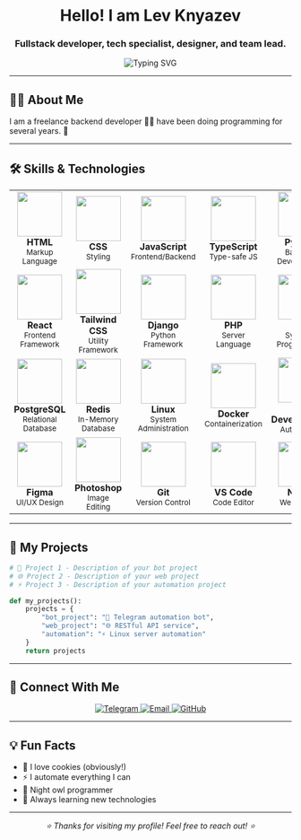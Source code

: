 <div align="center">
  <h1>Hello! I am Lev Knyazev</h1>
  <h3>Fullstack developer, tech specialist, designer, and team lead.</h3>
  
  <div align="center">
    <img src="https://readme-typing-svg.herokuapp.com?font=Fira+Code&pause=1000&color=36BCF7&width=435&lines=Backend+Developer;Python+%26+JavaScript+Expert;Linux+Enthusiast;Bot+Developer" alt="Typing SVG" />
  </div>
</div>

---

## 🧑‍💻 About Me

I am a freelance backend developer 👨‍💻 have been doing programming for several years. 🚀

<!-- Добавьте здесь больше информации о себе -->

---

## 🛠️ Skills & Technologies

<table align="center" width="100%">
  <tr>
    <td align="center" width="20%">
      <img src="https://skillicons.dev/icons?i=html" width="80" height="80"/><br>
      <b>HTML</b><br>
      <sub>Markup Language</sub>
    </td>
    <td align="center" width="20%">
      <img src="https://skillicons.dev/icons?i=css" width="80" height="80"/><br>
      <b>CSS</b><br>
      <sub>Styling</sub>
    </td>
    <td align="center" width="20%">
      <img src="https://skillicons.dev/icons?i=js" width="80" height="80"/><br>
      <b>JavaScript</b><br>
      <sub>Frontend/Backend</sub>
    </td>
    <td align="center" width="20%">
      <img src="https://skillicons.dev/icons?i=ts" width="80" height="80"/><br>
      <b>TypeScript</b><br>
      <sub>Type-safe JS</sub>
    </td>
    <td align="center" width="20%">
      <img src="https://skillicons.dev/icons?i=py" width="80" height="80"/><br>
      <b>Python</b><br>
      <sub>Backend Development</sub>
    </td>
  </tr>
  <tr>
    <td align="center">
      <img src="https://skillicons.dev/icons?i=react" width="80" height="80"/><br>
      <b>React</b><br>
      <sub>Frontend Framework</sub>
    </td>
    <td align="center">
      <img src="https://skillicons.dev/icons?i=tailwind" width="80" height="80"/><br>
      <b>Tailwind CSS</b><br>
      <sub>Utility Framework</sub>
    </td>
    <td align="center">
      <img src="https://skillicons.dev/icons?i=django" width="80" height="80"/><br>
      <b>Django</b><br>
      <sub>Python Framework</sub>
    </td>
    <td align="center">
      <img src="https://skillicons.dev/icons?i=php" width="80" height="80"/><br>
      <b>PHP</b><br>
      <sub>Server Language</sub>
    </td>
    <td align="center">
      <img src="https://skillicons.dev/icons?i=go" width="80" height="80"/><br>
      <b>Go</b><br>
      <sub>Systems Programming</sub>
    </td>
  </tr>
  <tr>
    <td align="center">
      <img src="https://skillicons.dev/icons?i=postgresql" width="80" height="80"/><br>
      <b>PostgreSQL</b><br>
      <sub>Relational Database</sub>
    </td>
    <td align="center">
      <img src="https://skillicons.dev/icons?i=redis" width="80" height="80"/><br>
      <b>Redis</b><br>
      <sub>In-Memory Database</sub>
    </td>
    <td align="center">
      <img src="https://skillicons.dev/icons?i=linux" width="80" height="80"/><br>
      <b>Linux</b><br>
      <sub>System Administration</sub>
    </td>
    <td align="center">
      <img src="https://skillicons.dev/icons?i=docker" width="80" height="80"/><br>
      <b>Docker</b><br>
      <sub>Containerization</sub>
    </td>
    <td align="center">
      <img src="https://skillicons.dev/icons?i=bots" width="80" height="80"/><br>
      <b>Bot Development</b><br>
      <sub>Automation</sub>
    </td>
  </tr>
  <tr>
    <td align="center">
      <img src="https://skillicons.dev/icons?i=figma" width="80" height="80"/><br>
      <b>Figma</b><br>
      <sub>UI/UX Design</sub>
    </td>
    <td align="center">
      <img src="https://skillicons.dev/icons?i=photoshop" width="80" height="80"/><br>
      <b>Photoshop</b><br>
      <sub>Image Editing</sub>
    </td>
    <td align="center">
      <img src="https://skillicons.dev/icons?i=git" width="80" height="80"/><br>
      <b>Git</b><br>
      <sub>Version Control</sub>
    </td>
    <td align="center">
      <img src="https://skillicons.dev/icons?i=vscode" width="80" height="80"/><br>
      <b>VS Code</b><br>
      <sub>Code Editor</sub>
    </td>
    <td align="center">
      <img src="https://skillicons.dev/icons?i=nginx" width="80" height="80"/><br>
      <b>Nginx</b><br>
      <sub>Web Server</sub>
    </td>
  </tr>
</table>

---

## 🚀 My Projects

```python
# 🤖 Project 1 - Description of your bot project
# 🌐 Project 2 - Description of your web project  
# ⚡ Project 3 - Description of your automation project

def my_projects():
    projects = {
        "bot_project": "🤖 Telegram automation bot",
        "web_project": "🌐 RESTful API service", 
        "automation": "⚡ Linux server automation"
    }
    return projects
```

---

## 📱 Connect With Me

<div align="center">
  <a href="https://t.me/decapuccino">
    <img src="https://img.shields.io/badge/Telegram-blue?style=for-the-badge&logo=telegram&logoColor=white" alt="Telegram"/>
  </a>
  <!-- Добавьте другие социальные сети -->
  <a href="mailto:YOUR_EMAIL">
    <img src="https://img.shields.io/badge/Email-red?style=for-the-badge&logo=gmail&logoColor=white" alt="Email"/>
  </a>
  <a href="https://github.com/YOUR_GITHUB">
    <img src="https://img.shields.io/badge/GitHub-100000?style=for-the-badge&logo=github&logoColor=white" alt="GitHub"/>
  </a>
</div>

---

## 💡 Fun Facts

<!-- Добавьте интересные факты о себе -->
- 🍪 I love cookies (obviously!)
- ⚡ I automate everything I can
- 🌙 Night owl programmer
- 🔧 Always learning new technologies

---

<div align="center">
  <i>⭐️ Thanks for visiting my profile! Feel free to reach out! ⭐️</i>
</div>
